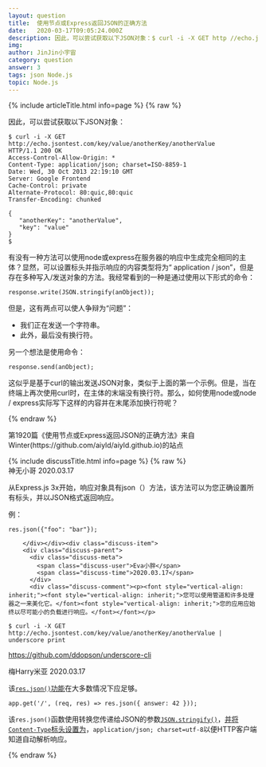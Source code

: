 ```yaml
---
layout: question
title:  使用节点或Express返回JSON的正确方法
date:   2020-03-17T09:05:24.000Z
description: 因此，可以尝试获取以下JSON对象：$ curl -i -X GET http //echo.jsontest.com/key/value/anoth...
img: 
author: JinJin小宇宙
category: question
answer: 3
tags: json Node.js
topic: Node.js
---
```

<div class="article-root">
  <div class="article">
    {% include articleTitle.html info=page %}
    {% raw %}
    <div class="article-content"><p><font style="vertical-align: inherit;"><font style="vertical-align: inherit;">因此，可以尝试获取以下JSON对象：</font></font></p>

<pre><code>$ curl -i -X GET http://echo.jsontest.com/key/value/anotherKey/anotherValue<font></font>
HTTP/1.1 200 OK<font></font>
Access-Control-Allow-Origin: *<font></font>
Content-Type: application/json; charset=ISO-8859-1<font></font>
Date: Wed, 30 Oct 2013 22:19:10 GMT<font></font>
Server: Google Frontend<font></font>
Cache-Control: private<font></font>
Alternate-Protocol: 80:quic,80:quic<font></font>
Transfer-Encoding: chunked<font></font>
<font></font>
{<font></font>
   "anotherKey": "anotherValue",<font></font>
   "key": "value"<font></font>
}<font></font>
$<font></font>
</code></pre>

<p><font style="vertical-align: inherit;"><font style="vertical-align: inherit;">有没有一种方法可以使用node或express在服务器的响应中生成完全相同的主体？</font><font style="vertical-align: inherit;">显然，可以设置标头并指示响应的内容类型将为“ application / json”，但是存在多种写入/发送对象的方法。</font><font style="vertical-align: inherit;">我经常看到的一种是通过使用以下形式的命令：</font></font></p>

<pre><code>response.write(JSON.stringify(anObject));
</code></pre>

<p><font style="vertical-align: inherit;"><font style="vertical-align: inherit;">但是，这有两点可以使人争辩为“问题”：</font></font></p>

<ul>
<li><font style="vertical-align: inherit;"><font style="vertical-align: inherit;">我们正在发送一个字符串。</font></font></li>
<li><font style="vertical-align: inherit;"><font style="vertical-align: inherit;">此外，最后没有换行符。</font></font></li>
</ul>

<p><font style="vertical-align: inherit;"><font style="vertical-align: inherit;">另一个想法是使用命令：</font></font></p>

<pre><code>response.send(anObject);
</code></pre>

<p><font style="vertical-align: inherit;"><font style="vertical-align: inherit;">这似乎是基于curl的输出发送JSON对象，类似于上面的第一个示例。</font><font style="vertical-align: inherit;">但是，当在终端上再次使用curl时，在主体的末端没有换行符。</font><font style="vertical-align: inherit;">那么，如何使用node或node / express实际写下这样的内容并在末尾添加换行符呢？</font></font></p></div>
    {% endraw %}
  </div>
  <p class="winter_mark">第1920篇《使用节点或Express返回JSON的正确方法》来自Winter(https://github.com/aiyld/aiyld.github.io)的站点</p>
  <div class="discuss-wrapper">
    {% include discussTitle.html info=page %}
    {% raw %}
    <div class="discuss-item">
        <div class="discuss-parent">
          <div class="discuss-meta">
            <span class="discuss-user">神无小哥</span>
            <span class="discuss-time">2020.03.17</span>
          </div>
          <div class="discuss-comment"><p><font style="vertical-align: inherit;"><font style="vertical-align: inherit;">从Express.js 3x开始，响应对象具有json（）方法，该方法可以为您正确设置所有标头，并以JSON格式返回响应。</font></font></p>

<p><font style="vertical-align: inherit;"><font style="vertical-align: inherit;">例：</font></font></p>

<pre><code>res.json({"foo": "bar"});
</code></pre></div>
        </div></div><div class="discuss-item">
        <div class="discuss-parent">
          <div class="discuss-meta">
            <span class="discuss-user">Eva小胖</span>
            <span class="discuss-time">2020.03.17</span>
          </div>
          <div class="discuss-comment"><p><font style="vertical-align: inherit;"><font style="vertical-align: inherit;">您可以使用管道和许多处理器之一来美化它。</font><font style="vertical-align: inherit;">您的应用应始终以尽可能小的负载进行响应。</font></font></p>

<pre><code>$ curl -i -X GET http://echo.jsontest.com/key/value/anotherKey/anotherValue | underscore print
</code></pre>

<p><a href="https://github.com/ddopson/underscore-cli" rel="noreferrer"><font style="vertical-align: inherit;"><font style="vertical-align: inherit;">https://github.com/ddopson/underscore-cli</font></font></a></p></div>
        </div></div><div class="discuss-item">
        <div class="discuss-parent">
          <div class="discuss-meta">
            <span class="discuss-user">梅Harry米亚</span>
            <span class="discuss-time">2020.03.17</span>
          </div>
          <div class="discuss-comment"><p><font style="vertical-align: inherit;"><font style="vertical-align: inherit;">该</font></font><a href="https://expressjs.com/en/api.html#res.json" rel="noreferrer"><code>res.json()</code><font style="vertical-align: inherit;"><font style="vertical-align: inherit;">功能</font></font></a><font style="vertical-align: inherit;"><font style="vertical-align: inherit;">在大多数情况下应足够。</font></font></p>

<pre><code>app.get('/', (req, res) =&gt; res.json({ answer: 42 }));
</code></pre>

<p><font style="vertical-align: inherit;"><font style="vertical-align: inherit;">该</font></font><code>res.json()</code><font style="vertical-align: inherit;"><font style="vertical-align: inherit;">函数使用转换您传递给JSON的参数</font></font><a href="http://thecodebarbarian.com/the-80-20-guide-to-json-stringify-in-javascript" rel="noreferrer"><code>JSON.stringify()</code></a><font style="vertical-align: inherit;"><font style="vertical-align: inherit;">，</font></font><a href="https://masteringjs.io/tutorials/express/json" rel="noreferrer"><font style="vertical-align: inherit;"><font style="vertical-align: inherit;">并将</font></font><code>Content-Type</code><font style="vertical-align: inherit;"><font style="vertical-align: inherit;">标头</font><font style="vertical-align: inherit;">设置为</font></font></a><font style="vertical-align: inherit;"><font style="vertical-align: inherit;">，</font></font><code>application/json; charset=utf-8</code><font style="vertical-align: inherit;"><font style="vertical-align: inherit;">以便HTTP客户端知道自动解析响应。</font></font></p></div>
        </div></div>
    {% endraw %}
  </div>
<div>
